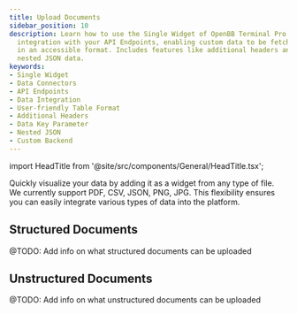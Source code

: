 ```yaml
---
title: Upload Documents
sidebar_position: 10
description: Learn how to use the Single Widget of OpenBB Terminal Pro for seamless
  integration with your API Endpoints, enabling custom data to be fetched and displayed
  in an accessible format. Includes features like additional headers and addressing
  nested JSON data.
keywords:
- Single Widget
- Data Connectors
- API Endpoints
- Data Integration
- User-friendly Table Format
- Additional Headers
- Data Key Parameter
- Nested JSON
- Custom Backend
---
```


import HeadTitle from '@site/src/components/General/HeadTitle.tsx';

<HeadTitle title="File Upload| OpenBB Terminal Docs" />

Quickly visualize your data by adding it as a widget from any type of file. We currently support PDF, CSV, JSON, PNG, JPG. This flexibility ensures you can easily integrate various types of data into the platform.

## Structured Documents

@TODO: Add info on what structured documents can be uploaded

## Unstructured Documents

@TODO: Add info on what unstructured documents can be uploaded
